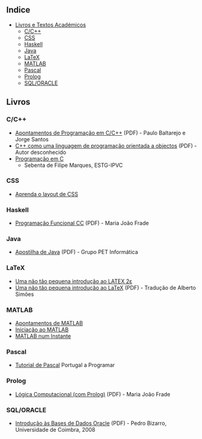 ## Indice
* [Livros e Textos Académicos](#livros)
  * [C/C++](#cc)
  * [CSS](#css)
  * [Haskell](#haskell)
  * [Java](#java)
  * [LaTeX](#latex)
  * [MATLAB](#matlab)
  * [Pascal](#pascal)
  * [Prolog](#prolog)
  * [SQL/ORACLE](#sqloracle)


## Livros
### C/C++
* [Apontamentos de Programação em C/C++](http://www.dei.isep.ipp.pt/~pbsousa/aulas/ano_0/2006_07/c/Sebenta-cpp-03-2006.pdf) (PDF) - Paulo Baltarejo e Jorge Santos
* [C++ como uma linguagem de programação orientada a objectos](https://drive.google.com/open?id=0BwhtSmnYpzLdMEFrbDJsMDFDRFU&authuser=0) (PDF) - Autor desconhecido
* [Programação em C](http://www.portugal-a-programar.pt/files/file/22-sebenta-programacao-em-c-ipvc-estg/) 
 	* Sebenta de Filipe Marques, ESTG-IPVC


### CSS
* [Aprenda o layout de CSS](http://pt-pt.learnlayout.com/)


### Haskell
* [Programação Funcional CC](http://www3.di.uminho.pt/~mjf/pub/PF-Haskell.pdf) (PDF) - Maria João Frade


### Java
* [Apostilha de Java](https://drive.google.com/open?id=0BwhtSmnYpzLdWDNwV0k5N0RGaUk&authuser=0) (PDF) - Grupo PET Informática


### LaTeX
* [Uma não tão pequena introdução ao LATEX 2ε](http://www.ctan.org/tex-archive/info/lshort/portuguese)
* [Uma não tão pequena introdução ao LaTeX](http://alfarrabio.di.uminho.pt/~albie/lshort/pt-lshort.pdf) (PDF) - Tradução de Alberto Simões


### MATLAB
* [Apontamentos de MATLAB](http://www.portugal-a-programar.pt/files/file/43-apontamentos-de-matlab-feup/)
* [Iniciação ao MATLAB](http://www.portugal-a-programar.pt/files/file/42-iniciacao-ao-matlab-u-minho/)
* [MATLAB num Instante](http://www.portugal-a-programar.pt/files/file/41-matlab-num-instante-u-aveiro/)


### Pascal
* [Tutorial de Pascal](http://www.portugal-a-programar.pt/files/file/6-tutorial-de-pascal/) Portugal a Programar

### Prolog
* [Lógica Computacional (com Prolog)](http://www3.di.uminho.pt/~mjf/pub/LC-Prolog.pdf) (PDF) - Maria João Frade
 

### SQL/ORACLE
* [Introdução às Bases de Dados Oracle](https://drive.google.com/open?id=0BwhtSmnYpzLdRG9sdTNXVFp4Tzg&authuser=0) (PDF) - Pedro Bizarro, Universidade de Coimbra, 2008
